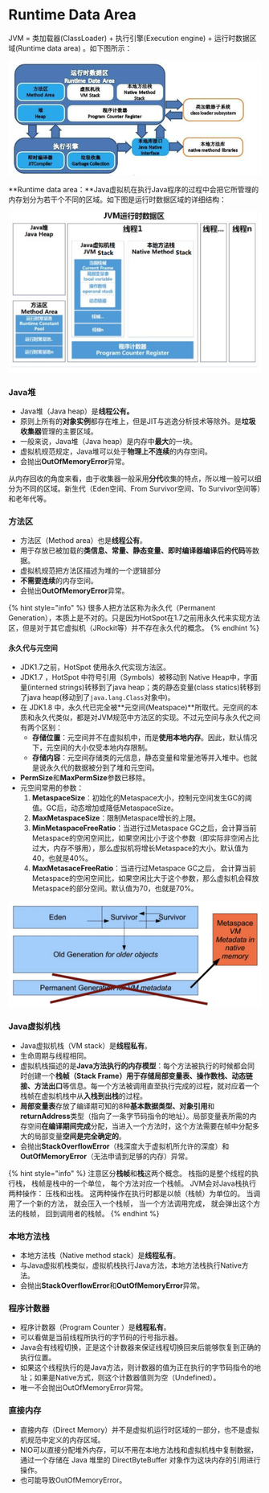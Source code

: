 # Runtime Data Area

JVM = 类加载器\(ClassLoader\) + 执行引擎\(Execution engine\) + 运行时数据区域\(Runtime data area\) 。如下图所示：

![](../../.gitbook/assets/image%20%28122%29.png)

**Runtime data area：**Java虚拟机在执行Java程序的过程中会把它所管理的内存划分为若干个不同的区域。如下图是运行时数据区域的详细结构：

![](../../.gitbook/assets/image%20%28126%29.png)

### Java堆

* Java堆（Java heap）是**线程公有。**
* 原则上所有的**对象实例**都存在堆上，但是JIT与逃逸分析技术等除外。是**垃圾收集器**管理的主要区域。
* 一般来说，Java堆（Java heap）是内存中**最大**的一块。
* 虚拟机规范规定，Java堆可以处于**物理上不连续**的内存空间。
* 会抛出**OutOfMemoryError**异常。

从内存回收的角度来看，由于收集器一般采用**分代**收集的特点，所以堆一般可以细分为不同的区域。新生代（Eden空间、From Survivor空间、To Survivor空间等）和老年代等。

### 方法区

* 方法区（Method area）也是**线程公有**。
* 用于存放已被加载的**类信息、常量、静态变量、即时编译器编译后的代码**等数据。
* 虚拟机规范把方法区描述为堆的一个逻辑部分
* **不需要连续**的内存空间。
* 会抛出**OutOfMemoryError**异常。

{% hint style="info" %}
很多人把方法区称为永久代（Permanent Generation），本质上是不对的。只是因为HotSpot在1.7之前用永久代来实现方法区，但是对于其它虚拟机（JRockit等）并不存在永久代的概念。
{% endhint %}

#### 永久代与元空间

* JDK1.7之前，HotSpot 使用永久代实现方法区。 
* JDK1.7 ，HotSpot 中符号引用（Symbols）被移动到 Native Heap中，字面量\(interned strings\)转移到了java heap；类的静态变量\(class statics\)转移到了java heap\(移动到了`java.lang.Class`对象中\)。
* 在 JDK1.8 中，永久代已完全被**元空间\(Meatspace\)**所取代。元空间的本质和永久代类似，都是对JVM规范中方法区的实现。不过元空间与永久代之间有两个区别：
  * **存储位置**：元空间并不在虚拟机中，而是**使用本地内存**。因此，默认情况下，元空间的大小仅受本地内存限制。**​**
  * **存储内容**：元空间存储类的元信息，静态变量和常量池等并入堆中。也就是说永久代的数据被分到了堆和元空间。
* **PermSize**和**MaxPermSize**参数已移除。
* 元空间常用的参数：
  1. **MetaspaceSize**：初始化的Metaspace大小，控制元空间发生GC的阈值。GC后，动态增加或降低MetaspaceSize。
  2. **MaxMetaspaceSize**：限制Metaspace增长的上限。
  3. **MinMetaspaceFreeRatio**：当进行过Metaspace GC之后，会计算当前Metaspace的空闲空间比，如果空闲比小于这个参数（即实际非空闲占比过大，内存不够用），那么虚拟机将增长Metaspace的大小。默认值为40，也就是40%。
  4. **MaxMetasaceFreeRatio**：当进行过Metaspace GC之后， 会计算当前Metaspace的空闲空间比，如果空闲比大于这个参数，那么虚拟机会释放Metaspace的部分空间。默认值为70，也就是70%。

![JDK8&#x6C38;&#x4E45;&#x4EE3;&#x53D8;&#x5316;](../../.gitbook/assets/image%20%281%29.png)

### Java虚拟机栈

* Java虚拟机栈（VM stack）是**线程私有**。
* 生命周期与线程相同。
* 虚拟机栈描述的是**Java方法执行的内存模型**：每个方法被执行的时候都会同时创建一个**栈帧（Stack Frame）**用于存储**局部变量表、操作数栈、动态链接、方法出口**等信息。每一个方法被调用直至执行完成的过程，就对应着一个栈帧在虚拟机栈中从**入栈到出栈**的过程。
* **局部变量表**存放了编译期可知的8种**基本数据类型、对象引用**和**returnAddress**类型（指向了一条字节码指令的地址）。局部变量表所需的内存空间**在编译期间完成**分配，当进入一个方法时，这个方法需要在帧中分配多大的局部变量**空间是完全确定的**。
* 会抛出**StackOverflowError**（栈深度大于虚拟机所允许的深度）和**OutOfMemoryError**（无法申请到足够的内存）异常。

{% hint style="info" %}
注意区分**栈帧**和**栈**这两个概念。 栈指的是整个线程的执行栈， 栈帧是栈中的一个单位， 每个方法对应一个栈帧。 JVM会对Java栈执行两种操作： 压栈和出栈。 这两种操作在执行时都是以帧（栈帧）为单位的。 当调用了一个新的方法， 就会压入一个栈帧， 当一个方法调用完成， 就会弹出这个方法的栈帧， 回到调用者的栈帧。
{% endhint %}

### 本地方法栈

* 本地方法栈（Native method stack）是**线程私有**。
* 与Java虚拟机栈类似，虚拟机栈执行Java方法，本地方法栈执行Native方法。
* 会抛出**StackOverflowError**和**OutOfMemoryError**异常。

### 程序计数器

* 程序计数器（Program Counter ）是**线程私有**。
* 可以看做是当前线程所执行的字节码的行号指示器。
* Java会有线程切换，正是这个计数器来保证线程切换回来后能够恢复到正确的执行位置。
* 如果这个线程执行的是Java方法，则计数器的值为正在执行的字节码指令的地址；如果是Native方式，则这个计数器值则为空（Undefined）。
* 唯一不会抛出OutOfMemoryError异常。

### 直接内存

* 直接内存（Direct Memory）并不是虚拟机运行时区域的一部分，也不是虚拟机规范中定义的内存区域。
* NIO可以直接分配堆外内存，可以不用在本地方法栈和虚拟机栈中复制数据，通过一个存储在 Java 堆里的 DirectByteBuffer 对象作为这块内存的引用进行操作。
* 也可能导致OutOfMemoryError。

